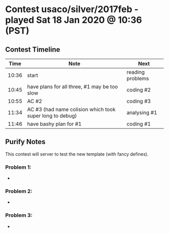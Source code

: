 # Contest usaco/silver/2017feb - played Sat 18 Jan 2020 @ 10:36 (PST)

## Contest Timeline

| Time | Note | Next |
|----|----|----|
10:36 | start | reading problems
10:45 | have plans for all three, #1 may be too slow | coding #2
10:55 | AC #2 | coding #3
11:34 | AC #3 (had name colision which took super long to debug) | analysing #1
11:46 | have bashy plan for #1 | coding #1

## Purify Notes

This contest will server to test the new template (with fancy defines).

### Problem 1:

-

### Problem 2:

-

### Problem 3:

-
